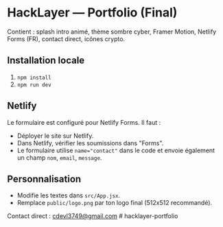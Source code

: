 # HackLayer — Portfolio (Final)

Contient : splash intro animé, thème sombre cyber, Framer Motion, Netlify Forms (FR), contact direct, icônes crypto.

## Installation locale

1. `npm install`
2. `npm run dev`

## Netlify

Le formulaire est configuré pour Netlify Forms. Il faut :
- Déployer le site sur Netlify.
- Dans Netlify, vérifier les soumissions dans "Forms".
- Le formulaire utilise `name="contact"` dans le code et envoie également un champ `nom`, `email`, `message`.

## Personnalisation

- Modifie les textes dans `src/App.jsx`.
- Remplace `public/logo.png` par ton logo final (512x512 recommandé).

Contact direct : cdevl3749@gmail.com
#   h a c k l a y e r - p o r t f o l i o  
 